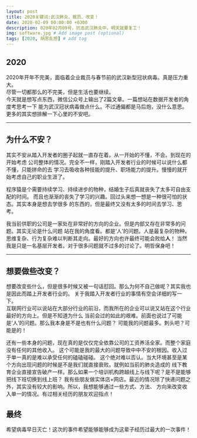 ```yaml
---
layout: post
title: 2020关键词:武汉肺炎、裁员、改变！
date: 2020-02-09 00:00:00 +0300
description: 020年02月09号，抗击武汉肺炎中。明天就要复工！
img: software.jpg # Add image post (optional)
tags: [2020, 胡思乱想] # add tag
---
```

## 2020

2020年开年不完美，面临着企业裁员与春节前的武汉新型冠状病毒。真是压力重大。  
尽管一切都那么的不完美，但是生活也要继续。  
今天就是想写点东西，微信公众号上输出了2篇文章。一篇想站在数据开发者的角度考思考一下
能为武汉冠状病毒做点什么。不过通偏都是马后炮，没什么意思。更多的其实想排解一下心里的不安吧。  

---

## 为什么不安？

其实不安从踏入开发者的圈子起就一直存在着。从一开始的不懂，不会。到现在的开始考虑
公司整体的情况。完全不一样，刚踏入开发者行业的时候可以说什么都不懂，只能拼命的去
学习去吸收各种技能的提升、职场能力的提升。慢慢的就开始考虑自己的职业生涯了。  

程序猿是个需要持续学习、持续进步的物种，结婚生子后真就丧失了太多可自由支配的时间。
而且也渐渐的丧失了学习的兴趣。回过头来想一想是一种很可怕的状态。其实本身是想去学很多
的东西的，但是最终又没有太多的时间去学习、思考。 
 
我当前供职的公司是一家处在非常好的方向的企业。但是内部又存在非常多的问题。其实无论是什么问题
站在我的角度看。都是‘人’的问题。人是最复杂的物种。思维复杂、行为复杂难以判断其走向。最好的方向也许最终可能会败给**人**！
当然我是只是一名基层开发者。对于很多问题就不过多的讨论了。明哲保身吧！

---

##  想要做些改变？

想要改变些什么，但是很多时候又被一句话怼回。那么为何不自己做呢？其实我也是因此而踏上开发者行业的。
关于我踏入开发者行业的事情有空会详细的写一下。    
互联网行业可以说站在大部分行业的前沿，而我所在的企业可以说又站在这个行业最好的方向上。但是不知道为什么
当前会过的如此的艰难。前面也说过了可能是‘人’的问题。那么我本身是不是也有什么问题？
可能我的问题最多。刺头吧？可能是的！  

还有一些本身的问题，现在真的是仅仅完全依靠公司的工资养活全家。而整个家庭没有任何的其他收入。
这个可能是我的最大的问题导致中中不安的根因。收入过于单一真的是难以承受任何的磕磕碰碰。
这个绝对难以否认。当大环境甚至是某个方向出现问题的时候是不是我们就直接衰败。就例如当前的肺炎造成的
线下教育企业直接宣告破产一样。那么如果一个培训机构跨越线上与线下呢？是不是能够把线下班切换到线上班？
我有些朋友做实体店+网店。最近的情况除了快递问题之外，其实没有较大的影响。所以，我想能够通过一些方式、方法、
方向来改变收入单一的情况。有过相关经历的朋友欢迎指点！

## 最终
希望病毒早日灭亡！这次的事件希望能够能够成为这辈子经历过最大的一次事件！
